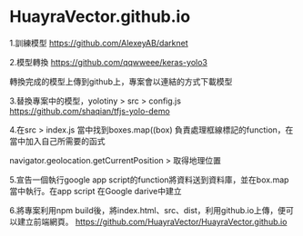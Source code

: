 # HuayraVector.github.io

1.訓練模型
https://github.com/AlexeyAB/darknet


2.模型轉換
https://github.com/qqwweee/keras-yolo3

轉換完成的模型上傳到github上，專案會以連結的方式下載模型


3.替換專案中的模型，yolotiny > src > config.js
https://github.com/shaqian/tfjs-yolo-demo


4.在src > index.js 當中找到boxes.map((box) 負責處理框線標記的function，在當中加入自己所需要的函式

navigator.geolocation.getCurrentPosition > 取得地理位置


5.宣告一個執行google app script的function將資料送到資料庫，並在box.map當中執行。在app script 在Google darive中建立 


6.將專案利用npm build後，將index.html、src、dist，利用github.io上傳，便可以建立前端網頁。
https://github.com/HuayraVector/HuayraVector.github.io
